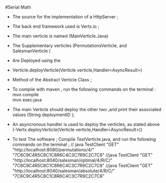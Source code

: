 #Serial Math
- The source for the implementation of a HttpServer  ;
- The back end framework used is Vertx.io ; 
- The main verticle is  named (MainVerticle.Java) 
- The Supplementary verticles (PermutationsVerticle, and SalesmanVerticle )
- Are Deployed using the 
- Verticle.deployVerticle(Verticle verticle,Handler<AsyncResult<String>>)
- Method of the Abstract Verticle Class ;

- To compile with maven , run the following commands on the terminal : 
 mvn compile   
 mvn exec:java 
 - The main Verticle should deploy the other two 
 ,and print their associated values (String deploymentID ); 
 - An asyncronous handler is used to deploy the verticles, as stated above 
 (-Vertx.deployVerticle(Verticle verticle,Handler<AsyncResult<String>>))
- To test The software ; 
Compile TestVerticle.java, and run the following commands on the terminal ; 
// java TestClient "GET" "http://localhost:8080/permutations/4/" "7C6C9C4R5C8C1C8R6C4C3C7R9C2C7C8"
//java TestClient "GET" "http://localhost:8040/salesman/optimal/4/R/C/" "7C6C9C4R5C8C1C8R6C4C3C7R9C2C7C8"
//java TestClient "GET" "http://localhost:8040/salesman/absolute/4/R/C/" "7C6C9C4R5C8C1C8R6C4C3C7R9C2C7C8"
